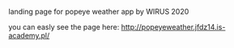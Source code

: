 landing page for popeye weather app by WIRUS 2020

you can easly see the page here: 
http://popeyeweather.jfdz14.is-academy.pl/

